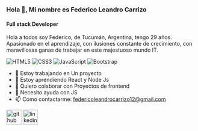 ### Hola 👋, Mi nombre es Federico Leandro Carrizo
#### Full stack Developer
Hola a todos soy Federico, de Tucumán, Argentina, tengo 29 años.
Apasionado en el aprendizaje, con ilusiones constante de crecimiento, con maravillosas ganas de trabajar en este majestuoso mundo IT.

![HTML5](https://img.shields.io/badge/html5-%23E34F26.svg?style=for-the-badge&logo=html5&logoColor=white) ![CSS3](https://img.shields.io/badge/css3-%231572B6.svg?style=for-the-badge&logo=css3&logoColor=white) ![JavaScript](https://img.shields.io/badge/javascript-%23323330.svg?style=for-the-badge&logo=javascript&logoColor=%23F7DF1E) ![Bootstrap](https://img.shields.io/badge/bootstrap-%23563D7C.svg?style=for-the-badge&logo=bootstrap&logoColor=white)

- 🔭 Estoy trabajando en Un proyecto 
- 🌱 Estoy aprendiendo React y Node Js 
- 👯 Quiero colaborar con Proyectos de frontend 
- 🤔 Necesito ayuda con JS 
- 📫 Cómo contactarme: federicoleandrocarrizo12@gmail.com 


[<img src='https://cdn.jsdelivr.net/npm/simple-icons@3.0.1/icons/github.svg' alt='github' height='40'>](https://github.com/FedeLeanCarrizo)  [<img src='https://cdn.jsdelivr.net/npm/simple-icons@3.0.1/icons/linkedin.svg' alt='linkedin' height='40'>](https://www.linkedin.com/in/federicolcarrizo/)  



